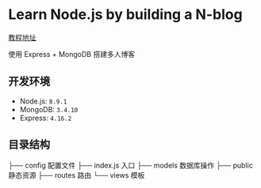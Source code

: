 # Learn Node.js by building a N-blog

[教程地址](https://github.com/nswbmw/N-blog)

使用 Express + MongoDB 搭建多人博客

## 开发环境

- Node.js: `8.9.1`
- MongoDB: `3.4.10`
- Express: `4.16.2`

## 目录结构

├── config 配置文件
├── index.js 入口
├── models 数据库操作
├── public 静态资源
├── routes 路由
└── views 模板
